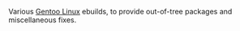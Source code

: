 
Various [Gentoo Linux](http://www.gentoo.org/) ebuilds, to provide out-of-tree packages and miscellaneous fixes.


